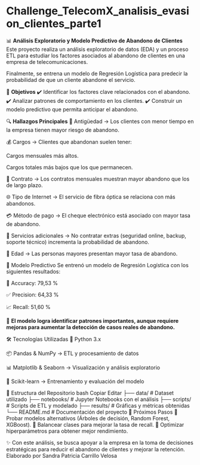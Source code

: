 # Challenge_TelecomX_analisis_evasion_clientes_parte1
📊 **Análisis Exploratorio y Modelo Predictivo de Abandono de Clientes**
Este proyecto realiza un análisis exploratorio de datos (EDA) y un proceso ETL para estudiar los factores asociados al abandono de clientes en una empresa de telecomunicaciones.

Finalmente, se entrena un modelo de Regresión Logística para predecir la probabilidad de que un cliente abandone el servicio.

🎯 **Objetivos**
✔️ Identificar los factores clave relacionados con el abandono.
✔️ Analizar patrones de comportamiento en los clientes.
✔️ Construir un modelo predictivo que permita anticipar el abandono.

🔍 **Hallazgos Principales**
📌 Antigüedad → Los clientes con menor tiempo en la empresa tienen mayor riesgo de abandono.

💰 Cargos → Clientes que abandonan suelen tener:

Cargos mensuales más altos.

Cargos totales más bajos que los que permanecen.

📄 Contrato → Los contratos mensuales muestran mayor abandono que los de largo plazo.

🌐 Tipo de Internet → El servicio de fibra óptica se relaciona con más abandonos.

💳 Método de pago → El cheque electrónico está asociado con mayor tasa de abandono.

🔧 Servicios adicionales → No contratar extras (seguridad online, backup, soporte técnico) incrementa la probabilidad de abandono.

👵 Edad → Las personas mayores presentan mayor tasa de abandono.

🤖 Modelo Predictivo
Se entrenó un modelo de Regresión Logística con los siguientes resultados:

🎯 Accuracy: 79,53 %

✅ Precision: 64,33 %

📈 Recall: 51,60 %

📌 **El modelo logra identificar patrones importantes, aunque requiere mejoras para aumentar la detección de casos reales de abandono.**

🛠️ Tecnologías Utilizadas
🐍 Python 3.x

📦 Pandas & NumPy → ETL y procesamiento de datos

📊 Matplotlib & Seaborn → Visualización y análisis exploratorio

🤖 Scikit-learn → Entrenamiento y evaluación del modelo

📂 Estructura del Repositorio
bash
Copiar
Editar
├── data/          # Dataset utilizado
├── notebooks/     # Jupyter Notebooks con el análisis
├── scripts/       # Scripts de ETL y modelado
├── results/       # Gráficas y métricas obtenidas
└── README.md      # Documentación del proyecto
🚀 Próximos Pasos
🔹 Probar modelos alternativos (Árboles de decisión, Random Forest, XGBoost).
🔹 Balancear clases para mejorar la tasa de recall.
🔹 Optimizar hiperparámetros para obtener mejor rendimiento.

✨ Con este análisis, se busca apoyar a la empresa en la toma de decisiones estratégicas para reducir el abandono de clientes y mejorar la retención.
Elaborado por Sandra Patricia Carrillo Velosa
